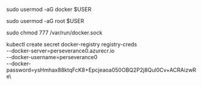 sudo usermod -aG docker $USER

sudo usermod -aG root $USER

sudo chmod 777 /var/run/docker.sock


kubectl create secret docker-registry registry-creds \
  --docker-server=perseverance0.azurecr.io \
  --docker-username=perseverance0 \
  --docker-password=ysHmhax88ktqFcK8+Epcjeaoa050OBQ2P2j8Qul0Cv+ACRAizwRe\


